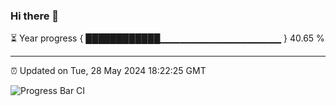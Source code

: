 ### Hi there 👋

⏳ Year progress { ████████████▁▁▁▁▁▁▁▁▁▁▁▁▁▁▁▁▁▁ } 40.65 %

---

⏰ Updated on Tue, 28 May 2024 18:22:25 GMT

![Progress Bar CI](https://github.com/liununu/liununu/workflows/Progress%20Bar%20CI/badge.svg)
